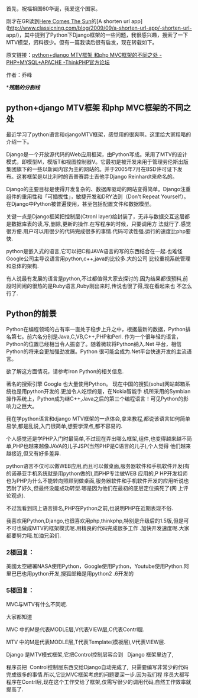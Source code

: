 

首先，祝福祖国60华诞，我爱这个国家。

刚才在GR读到[Here Comes The Sun](http://www.classicning.com)的[A shorten url app](http://www.classicning.com/blog/2009/09/a-shorten-url-app/-shorten-url-
app/)，其中提到了Python下Django框架的一些问题，我很感兴趣，搜索了一下MTV模型，资料很少。但有一篇我读后很有启发，现在转载如下。

原文链接：[python+django MTV框架 和php MVC框架的不同之处 - PHP+MYSQL+APACHE -ThinkPHP官方论坛](http://bbs.thinkphp.cn/viewthread.php?tid=5022)

作者：乔峰

******************残酷的分割线*****************

## python+django MTV框架 和php MVC框架的不同之处

最近学习了python语言和djangoMTV框架，感觉用的很爽啊。这里给大家粗略的介绍一下。

Django是一个开放源代码的Web应用框架，由Python写成。采用了MTV的设计模式，即模型M，模版T和视图控制器V。它最初是被开发来用于管理劳伦斯出版
集团旗下的一些以新闻内容为主的网站的。并于2005年7月在BSD许可证下发布。这套框架是以比利时的吉普赛爵士吉他手Django Reinhardt来命名的。

Django的主要目标是使得开发复杂的、数据库驱动的网站变得简单。Django注重组件的重用性和「可插拔性」，敏捷开发和DRY法则（Don't Repeat
Yourself）。在Django中Python被普遍使用，甚至包括配置文件和数据模型。

关键一点是Django框架把控制层(Ctronl layer)给封装了，无非与数据交互这层都是数据库表的读,写,删除,更新的操作.在写程序的时候，只要调用方
法就行了.感觉很方便.用户可以用很少的代码完成很多的事情.代码可读性强.运行的速度比php要快.

python是嵌入式的语言,它可以把C和JAVA语言的写的东西结合在一起.也难怪Google公司主导议语言用python,c++,java的比较多.大的公司
比较重视系统管理和总体的架构.

有人说最有发展的语言是python,不过都值得大家去探讨的.因为结果都很预料,前段时间闹的很热的是Ruby语言,Ruby刚出来时,传说也很了得,现在看起来也
不怎么行了.

## Python的前景

Python在编程领域的占有率一直处于稳步上升之中，根据最新的数据，Python排名第七。前六名分别是Java,C,VB,C++,PHP和Perl.
作为一个很年轻的语言，Python的位置已经相当令人振奋了。随着微软将Python纳入.Net 平台，相信Python的将来会更加强劲发展。Python
很可能会成为.Net平台快速开发的主流语言。

欲了解这方面情况，请参考Iron Python的相关信息.

著名的搜索引擎 Google 也大量使用Python。 现在中国的搜狐(sohu)网站邮箱系统也是用python开发的.更加令人吃惊的是，在Nokia智能手
机所采用的Symbian操作系统上，Python成为继C++,Java之后的第三个编程语言！可见Python的影响力之巨大。

我在学python语言和django MTV框架的一点体会,拿来教程,都说该语言如何简单易学,都是乱说,入门很简单,想要学深点,都不容易的.

个人感觉还是学PHP入门时最简单,不过现在弄出哪么框架,组件,也变得越来越不简单,PHP也越来越像JAVA的儿子JSP(当然PHP是C语言的儿子),个人觉得
他们越来越接近,但又有好多差异.

python语言不仅可以做WEB应用,而且可以做桌面,服务器软件和手机软件开发(有的诺基亚手机系统就是用python做的),而PHP专注做WEB 应用的,P
HP开发祖师也为PHP为什么不能转向照顾到做桌面,服务器软件和手机软件开发的应用听说也苦耐了好久,但最终没能成功转型.哪是因为他们在最初的底层定位搞死了(网
上评论观点).

不过我看到网上语言排名,PHP在Python之前,也说明PHP在近期表现不俗.

我喜欢用Python,Django,也很喜欢用php,thinkphp,特别是升级后的1.5版,但是可不可也做成MTV的框架模式呢.用精良的代码完成很多工作
.加快开发速度呢.大家都要努力哦.加油兄弟们.

### 2楼回复：

美國太空總署NASA使用Python，Google使用Python，Youtube使用Python.阿里巴巴也用python开发,搜狐邮箱是用python2
.6开发的

### 5楼回复：

MVC与MTV有什么不同呢.

大家都知道

MVC 中的M是代表MODLE层,V代表VIEW层,C代表Contrl层.

MTV 中的M是代表MODLE层,T代表Template(模板层),V代表VIEW层.

Django 是MTV模式框架,它把Control控制层容合到   Django 框架里边了,

程序员把  Control控制层东西交给Django自动完成了,  只需要编写非常少的代码完成很多的事情.所以,它比MVC框架考虑的问题要深一步.因为我们程
序员大都写程序在Contrl层,现在这个工作交给了框架,仅需写很少的调用代码,自然工作效率就提高了.


